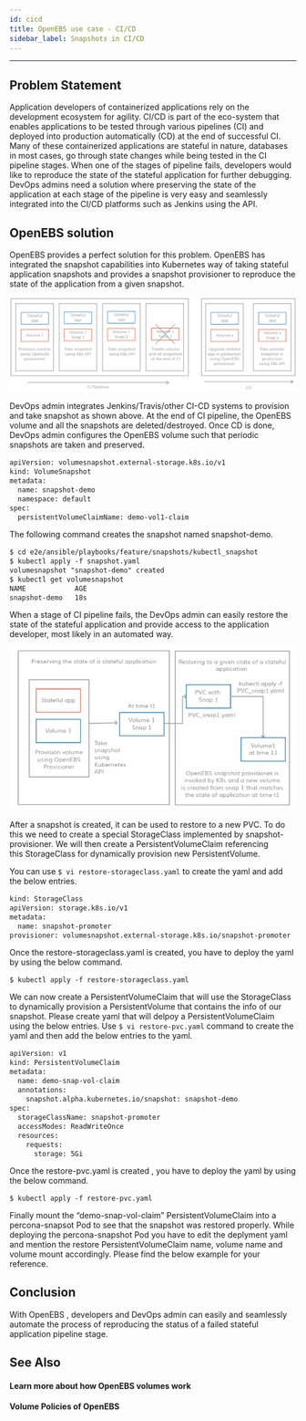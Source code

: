 ```yaml
---
id: cicd
title: OpenEBS use case - CI/CD
sidebar_label: Snapshots in CI/CD 
---
```


------


## Problem Statement

Application developers of containerized applications rely on the development ecosystem for agility. CI/CD is part of the eco-system that enables applications to be tested through various pipelines (CI) and deployed into production automatically (CD) at the end of successful CI. Many of these containerized applications are stateful in nature, databases in most cases, go through state changes while being tested in the CI pipeline stages. When one of the stages of pipeline fails, developers would like to reproduce the state of the stateful application for further debugging. DevOps admins need a solution where preserving the state of the application at each stage of the pipeline is very easy and seamlessly integrated into the CI/CD platforms such as Jenkins using the API. 

## OpenEBS solution

OpenEBS provides a perfect solution for this problem. OpenEBS has integrated the snapshot capabilities into Kubernetes way of taking stateful application snapshots and provides a snapshot provisioner to reproduce the state of the application from a given snapshot. 



![CI/CD pipeline for Developers](/docs/assets/cicd-snapshots.png)



DevOps admin integrates Jenkins/Travis/other CI-CD systems to provision and take snapshot as shown above. At the end of CI pipeline, the OpenEBS volume and all the snapshots are deleted/destroyed. Once CD is done, DevOps admin configures the OpenEBS volume such that periodic snapshots are taken and preserved.

```
apiVersion: volumesnapshot.external-storage.k8s.io/v1
kind: VolumeSnapshot
metadata:
  name: snapshot-demo
  namespace: default
spec:
  persistentVolumeClaimName: demo-vol1-claim
```

The following command creates the snapshot named snapshot-demo.  

```
$ cd e2e/ansible/playbooks/feature/snapshots/kubectl_snapshot
$ kubectl apply -f snapshot.yaml
volumesnapshot "snapshot-demo" created
$ kubectl get volumesnapshot 
NAME            AGE 
snapshot-demo   18s

```



When a stage of CI pipeline fails, the DevOps admin can easily restore the state of the stateful application and provide access to the application developer, most likely in an automated way. 



![Restoring the state of a stateful application](/docs/assets/snap-restore.png)



After a snapshot is created, it can be used to restore to a  new PVC. To do this we need to create a special StorageClass implemented by snapshot-provisioner. We will then create a PersistentVolumeClaim referencing this StorageClass for dynamically provision new PersistentVolume.  

You can use `$ vi restore-storageclass.yaml` to create the yaml and add the below entries.

```
kind: StorageClass
apiVersion: storage.k8s.io/v1
metadata:
  name: snapshot-promoter
provisioner: volumesnapshot.external-storage.k8s.io/snapshot-promoter
```

Once the restore-storageclass.yaml is created, you have to deploy the yaml by using the below command.

```
$ kubectl apply -f restore-storageclass.yaml
```

We can now create a PersistentVolumeClaim that will use the StorageClass to dynamically provision a PersistentVolume that contains the info of our snapshot. Please create yaml that will delpoy  a PersistentVolumeClaim  using the below entries.  Use `$ vi restore-pvc.yaml` command to create the yaml and then add the below entries to the yaml.

```
apiVersion: v1
kind: PersistentVolumeClaim
metadata:
  name: demo-snap-vol-claim
  annotations:
    snapshot.alpha.kubernetes.io/snapshot: snapshot-demo
spec:
  storageClassName: snapshot-promoter
  accessModes: ReadWriteOnce
  resources:
    requests:
      storage: 5Gi
```

Once the restore-pvc.yaml is created ,  you have to deploy the yaml by using the below command.

```
$ kubectl apply -f restore-pvc.yaml
```

Finally mount the “demo-snap-vol-claim” PersistentVolumeClaim into a percona-snapsot Pod to see that the snapshot was restored properly. While deploying the percona-snapshot Pod you have to edit the deplyment yaml and mention the restore PersistentVolumeClaim name, volume name and volume mount accordingly. Please find the below example for your reference.



## Conclusion

With OpenEBS , developers and DevOps admin can easily and seamlessly automate the process of reproducing the status of a failed stateful application pipeline stage. 


## See Also

#### Learn more about how OpenEBS volumes work
#### Volume Policies of OpenEBS



<!-- Hotjar Tracking Code for https://docs.openebs.io -->
<script>
   (function(h,o,t,j,a,r){
       h.hj=h.hj||function(){(h.hj.q=h.hj.q||[]).push(arguments)};
       h._hjSettings={hjid:785693,hjsv:6};
       a=o.getElementsByTagName('head')[0];
       r=o.createElement('script');r.async=1;
       r.src=t+h._hjSettings.hjid+j+h._hjSettings.hjsv;
       a.appendChild(r);
   })(window,document,'https://static.hotjar.com/c/hotjar-','.js?sv=');
</script>
